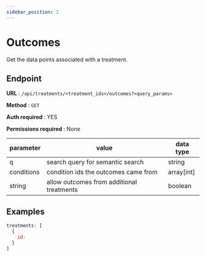 ```yaml
---
sidebar_position: 2
---
```


# Outcomes

Get the data points associated with a treatment.

## Endpoint

**URL** : `/api/treatments/<treatment_ids>/outcomes?<query_params>`

**Method** : `GET`

**Auth required** : YES

**Permissions required** : None

| parameter  | value                                                           | data type  |
|------------|-----------------------------------------------------------------|------------|
| q          | search query for semantic search                                | string     |
| conditions | condition ids the outcomes came from                            | array[int] |
| string     | allow outcomes from additional treatments                       | boolean    |



## Examples

```jsx title="GET https://api.mediboard.fyi/treatments/33/outcomes?conditions=14,23&add_ons=12,23"
treatments: [
  {
    id: 
  }
]
```
